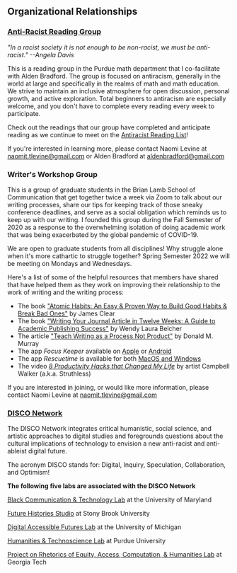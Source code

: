 ## Organizational Relationships
### [Anti-Racist Reading Group](https://www.math.purdue.edu/~bradfoa/antiracist_reading_group/)
_"In a racist society it is not enough to be non-racist, we must be anti-racist." --Angela Davis_

This is a reading group in the Purdue math department that I co-facilitate with Alden Bradford. The group is focused on antiracism, generally in the world at large and specifically in the realms of math and math education. We strive to maintain an inclusive atmosphere for open discussion, personal growth, and active exploration. Total beginners to antiracism are especially welcome, and you don't have to complete every reading every week to participate.

Check out the readings that our group have completed and anticipate reading as we continue to meet on the [Antiracist Reading List](https://www.math.purdue.edu/~bradfoa/antiracist_reading_group/reading_list/)!

If you're interested in learning more, please contact Naomi Levine at naomit.tlevine@gmail.com or Alden Bradford at aldenbradford@gmail.com

### Writer's Workshop Group

This is a group of graduate students in the Brian Lamb School of Communication that get together twice a week via Zoom to talk about our writing processes, share our tips for keeping track of those sneaky conference deadlines, and serve as a social obligation which reminds us to keep up with our writing. I founded this group during the Fall Semester of 2020 as a response to the overwhelming isolation of doing academic work that was being exacerbated by the global pandemic of COVID-19. 

We are open to graduate students from all disciplines! Why struggle alone when it's more cathartic to struggle together? Spring Semester 2022 we will be meeting on Mondays and Wednesdays.

Here's a list of some of the helpful resources that members have shared that have helped them as they work on improving their relationship to the work of writing and the writing process: 
- The book ["Atomic Habits: An Easy & Proven Way to Build Good Habits & Break Bad Ones"](https://jamesclear.com/atomic-habits) by James Clear
- The book ["Writing Your Journal Article in Twelve Weeks: A Guide to Academic Publishing Success"](https://wendybelcher.com/writing-advice/writing-your-journal-article-in-twelve/) by Wendy Laura Belcher
- The article ["Teach Writing as a Process Not Product"](https://mwover.files.wordpress.com/2018/05/murray-teach-writing-as-a-process-not-product.pdf) by Donald M. Murray
- The app _Focus Keeper_ available on [Apple](https://apps.apple.com/us/app/focus-keeper-time-management/id867374917) or [Android](https://play.google.com/store/apps/details?id=co.pixo.apps.focuskeeper&hl=en_US&gl=US)
- The app _Rescuetime_ is available for both [MacOS and Windows](https://www.rescuetime.com/) 
- The video [_8 Productivity Hacks that Changed My Life_](https://www.youtube.com/watch?v=oBMOdWX7K3s) by artist Campbell Walker (a.k.a. Struthless)

If you are interested in joining, or would like more information, please contact Naomi Levine at naomit.tlevine@gmail.com

### [DISCO Network](https://www.disconetwork.org/)

The DISCO Network integrates critical humanistic, social science, and artistic approaches to digital studies and foregrounds questions about the cultural implications of technology to envision a new anti-racist and anti-ableist digital future.

The acronym DISCO stands for: Digital, Inquiry, Speculation, Collaboration, and Optimism! 

__The following five labs are associated with the DISCO Network__

[Black Communication & Technology Lab](https://www.bcatlab.org/) at the University of Maryland

[Future Histories Studio](https://www.futurehistories.studio/home) at Stony Brook University

[Digital Accessible Futures Lab](https://www.disconetwork.org/digital-af-lab) at the University of Michigan

[Humanities & Technoscience Lab](https://www.disconetwork.org/hat-lab) at Purdue University

[Project on Rhetorics of Equity, Access, Computation, & Humanities Lab](https://www.disconetwork.org/preach-lab) at Georgia Tech
